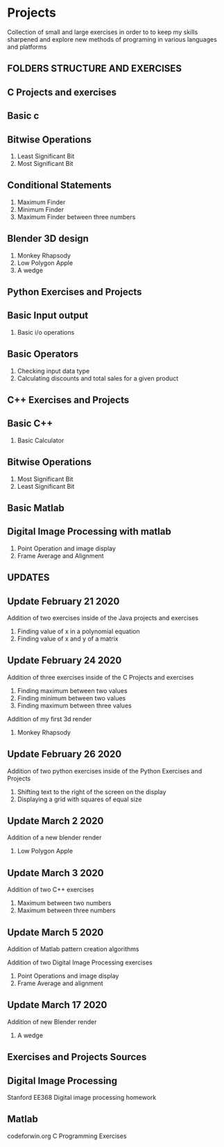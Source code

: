 # Projects
Collection of small and large exercises in order to to keep my skills sharpened and explore new methods of programing in various languages and platforms

**FOLDERS STRUCTURE AND EXERCISES**
------------------------------------------------------------------------------------------------------------------------------------------------------
C Projects and exercises
------------------------------------------------------------------------------------------------------------------------------------------------------
 Basic c
------------------------------------------------------------------------------------------------------------------------------------------------------
 Bitwise Operations
------------------------------------------------------------------------------------------------------------------------------------------------------
1. Least Significant Bit
2. Most Significant Bit

Conditional Statements
------------------------------------------------------------------------------------------------------------------------------------------------------
1. Maximum Finder
2. Minimum Finder
3. Maximum Finder between three numbers

Blender 3D design
------------------------------------------------------------------------------------------------------------------------------------------------------
1. Monkey Rhapsody
2. Low Polygon Apple
3. A wedge

Python Exercises and Projects
------------------------------------------------------------------------------------------------------------------------------------------------------
 Basic Input output
------------------------------------------------------------------------------------------------------------------------------------------------------
1. Basic i/o operations

 Basic Operators
------------------------------------------------------------------------------------------------------------------------------------------------------
1. Checking input data type
2. Calculating discounts and total sales for a given product

C++ Exercises and Projects
------------------------------------------------------------------------------------------------------------------------------------------------------

 Basic C++
------------------------------------------------------------------------------------------------------------------------------------------------------
1. Basic Calculator

 Bitwise Operations
------------------------------------------------------------------------------------------------------------------------------------------------------
1. Most Significant Bit
2. Least Significant Bit 

Basic Matlab
------------------------------------------------------------------------------------------------------------------------------------------------------
Digital Image Processing with matlab
------------------------------------------------------------------------------------------------------------------------------------------------------
1. Point Operation and image display
2. Frame Average and Alignment 

**UPDATES**
------------------------------------------------------------------------------------------------------------------------------------------------------
Update February 21 2020
------------------------------------------------------------------------------------------------------------------------------------------------------
Addition of two exercises inside of the Java projects and exercises
1. Finding value of x in a polynomial equation
2. Finding value of x and y of a matrix

Update February 24 2020
------------------------------------------------------------------------------------------------------------------------------------------------------
Addition of three exercises inside of the C Projects and exercises
1. Finding maximum between two values
2. Finding minimum between two values
3. Finding maximum between three values

Addition of my first 3d render
1. Monkey Rhapsody

Update February 26 2020
------------------------------------------------------------------------------------------------------------------------------------------------------
Addition of two python exercises inside of the Python Exercises and Projects
1. Shifting text to the right of the screen on the display
2. Displaying a grid with squares of equal size

Update March 2 2020
------------------------------------------------------------------------------------------------------------------------------------------------------
Addition of a new blender render
1. Low Polygon Apple

Update March 3 2020
------------------------------------------------------------------------------------------------------------------------------------------------------
Addition of two C++ exercises
1. Maximum between two numbers
2. Maximum between three numbers

Update March 5 2020
------------------------------------------------------------------------------------------------------------------------------------------------------
Addition of Matlab pattern creation algorithms

Addition of two Digital Image Processing exercises
1. Point Operations and image display
2. Frame Average and alignment

Update March 17 2020
------------------------------------------------------------------------------------------------------------------------------------------------------

Addition of new Blender render
1. A wedge


**Exercises and Projects Sources**
------------------------------------------------------------------------------------------------------------------------------------------------------

Digital Image Processing
------------------------------------------------------------------------------------------------------------------------------------------------------
Stanford EE368 Digital image processing homework

Matlab
------------------------------------------------------------------------------------------------------------------------------------------------------
codeforwin.org C Programming Exercises